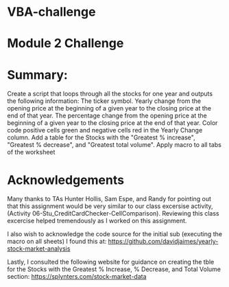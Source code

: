 # VBA-challenge
# Module 2 Challenge
# Summary:
Create a script that loops through all the stocks for one year and outputs the following information:
  The ticker symbol.
  Yearly change from the opening price at the beginning of a given year to the closing price at the end of that year.
  The percentage change from the opening price at the beginning of a given year to the closing price at the end of that year.
Color code positive cells green and negative cells red in the Yearly Change column.
Add a table for the Stocks with the "Greatest % increase", "Greatest % decrease", and "Greatest total volume".
Apply macro to all tabs of the worksheet

# Acknowledgements
Many thanks to TAs Hunter Hollis, Sam Espe, and Randy for pointing out that this assignment would be very similar to our class excersise activity,
(Activity 06-Stu_CreditCardChecker-CellComparison). Reviewing this class excercise helped tremendously as I worked on this assignment.

I also wish to acknowledge the code source for the initial sub (executing the macro on all sheets) I found this at:
https://github.com/davidjaimes/yearly-stock-market-analysis

Lastly, I consulted the following website for guidance on creating the tble for the Stocks with the Greatest % Increase, % Decrease, and Total Volume section:
https://splynters.com/stock-market-data
